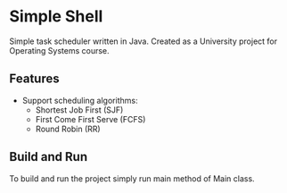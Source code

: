 # Simple Shell

Simple task scheduler written in Java. Created as a University project for Operating Systems course.

## Features

- Support scheduling algorithms:
  - Shortest Job First (SJF)
  - First Come First Serve (FCFS)
  - Round Robin (RR)

## Build and Run

To build and run the project simply run main method of Main class.

